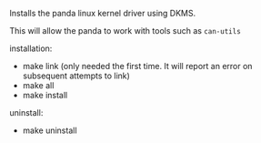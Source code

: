 Installs the panda linux kernel driver using DKMS.

This will allow the panda to work with tools such as `can-utils`


installation:
 - make link (only needed the first time. It will report an error on subsequent attempts to link)
 - make all
 - make install

uninstall:
 - make uninstall


